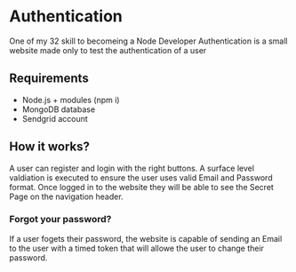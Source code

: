# Authentication
One of my 32 skill to becomeing a Node Developer 
Authentication is a small website made only to test the authentication of a user 

## Requirements
- Node.js + modules (npm i)
- MongoDB database
- Sendgrid account
  
## How it works?

A user can register and login with the right buttons.
A surface level valdiation is executed to ensure the user uses valid Email and Password format.
Once logged in to the website they will be able to see the Secret Page on the navigation header.

### Forgot your password?
If a user fogets their password, the website is capable of sending an Email to the user with a timed token that will allowe the user to change their password.
